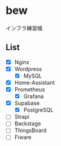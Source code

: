 # bew

インフラ練習帳

## List

- [x] Nginx
- [x] Wordpress
  - [x] MySQL
- [x] Home-Assistant
- [x] Prometheus
  - [x] Grafana
- [x] Supabase
  - [x] PostgreSQL
- [ ] Strapi
- [ ] Backstage
- [ ] ThingsBoard
- [ ] Fiware
